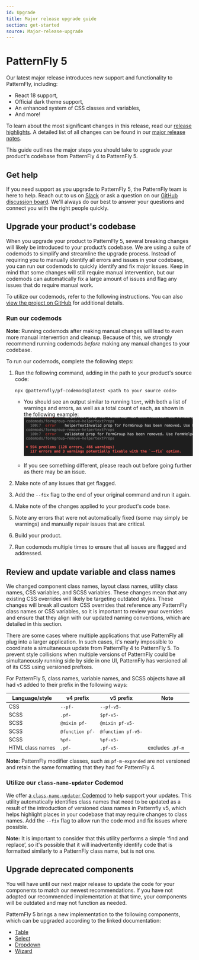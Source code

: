 ```yaml
---
id: Upgrade
title: Major release upgrade guide
section: get-started
source: Major-release-upgrade
---
```


# PatternFly 5 

Our latest major release introduces new support and functionality to PatternFly, including: 

- React 18 support, 
- Official dark theme support, 
- An enhanced system of CSS classes and variables, 
- And more!

To learn about the most significant changes in this release, read our [release highlights](/get-started/release-highlights). A detailed list of all changes can be found in our [major release notes](/get-started/upgrade/release-notes). 

This guide outlines the major steps you should take to upgrade your product's codebase from PatternFly 4 to PatternFly 5. 

## Get help 

If you need support as you upgrade to PatternFly 5, the PatternFly team is here to help. Reach out to us on [Slack](https://join.slack.com/t/patternfly/shared_invite/zt-1npmqswgk-bF2R1E2rglV8jz5DNTezMQ) or ask a question on our [GitHub discussion board](https://github.com/orgs/patternfly/discussions). We'll always do our best to answer your questions and connect you with the right people quickly. 

## Upgrade your product's codebase

When you upgrade your product to PatternFly 5, several breaking changes will likely be introduced to your product’s codebase. We are using a suite of codemods to simplify and streamline the upgrade process. Instead of requiring you to manually identify all errors and issues in your codebase, you can run our codemods to quickly identify and fix major issues. Keep in mind that some changes will still require manual intervention, but our codemods can automatically fix a large amount of issues and flag any issues that do require manual work.

To utilize our codemods, refer to the following instructions. You can also [view the project on GitHub](https://github.com/patternfly/pf-codemods/) for additional details.

###  Run our codemods

**Note:** Running codemods after making manual changes will lead to even more manual intervention and cleanup. Because of this, we strongly recommend running codemods _before_ making any manual changes to your codebase.

To run our codemods, complete the following steps:

1. Run the following command, adding in the path to your product's source code: 

    ```{
    npx @patternfly/pf-codemods@latest <path to your source code>
    ```

   * You should see an output similar to running `lint`, with both a list of warnings and errors, as well as a total count of each, as shown in the following example:
     ![Example codemod output.](./img/codemod-output.png)

   * If you see something different, please reach out before going further as there may be an issue.

2. Make note of any issues that get flagged.

3. Add the `--fix` flag to the end of your original command and run it again. 

4. Make note of the changes applied to your product's code base.

5. Note any errors that were not automatically fixed (some may simply be warnings) and manually repair issues that are critical.

6. Build your product.

7. Run codemods multiple times to ensure that all issues are flagged and addressed.

## Review and update variable and class names

We changed component class names, layout class names, utility class names, CSS variables, and SCSS variables. These changes mean that any existing CSS overrides will likely be targeting outdated styles. These changes will break all custom CSS overrides that reference any PatternFly class names or CSS variables, so it is important to review your overrides and ensure that they align with our updated naming conventions, which are detailed in this section. 

There are some cases where multiple applications that use PatternFly all plug into a larger application. In such cases, it's nearly impossible to coordinate a simultaneous update from PatternFly 4 to PatternFly 5. To prevent style collisions when multiple versions of PatternFly could be simultaneously running side by side in one UI, PatternFly has versioned all of its CSS using versioned prefixes.

For PatternFly 5, class names, variable names, and SCSS objects have all had `v5` added to their prefix in the following ways:

| Language/style | v4 prefix | v5 prefix|  Note |
| --- | ---| --- | ---  |
|  CSS |  `--pf-` |  `--pf-v5-` |
|  SCSS |  `.pf-`  | `$pf-v5-`  |
|  SCSS | `@mixin pf-`  | `@mixin pf-v5-`  |
|  SCSS | `@function pf-`  | `@function pf-v5-`  |
|  SCSS | `%pf-`  | `%pf-v5-`  |
| HTML class names  | `.pf-`  |  `.pf-v5-`  | excludes `.pf-m ` |

**Note:** PatternFly modifier classes, such as `pf-m-expanded` are not versioned and retain the same formatting that they had for PatternFly 4. 

### Utilize our `class-name-updater` Codemod

We offer [a `class-name-updater` Codemod](https://github.com/patternfly/pf-codemods/tree/main/packages/class-name-updater) to help support your updates. This utility automatically identifies class names that need to be updated as a result of the introduction of versioned class names in Patternfly v5, which helps highlight places in your codebase that may require changes to class names. Add the `--fix` flag to allow run the code mod and fix issues where possible. 

**Note:** It is important to consider that this utility performs a simple ‘find and replace’, so it's possible that it will inadvertently identify code that is formatted similarly to a PatternFly class name, but is not one.

## Upgrade deprecated components

You will have until our next major release to update the code for your components to match our newest recommendations. If you have not adopted our recommended implementation at that time, your components will be outdated and may not function as needed.

PatternFly 5 brings a new implementation to the following components, which can be upgraded according to the linked documentation:

- [Table](/components/table) 
- [Select](/components/menus/select)
- [Dropdown ](/components/menus/dropdown) 
- [Wizard](/components/wizard)

